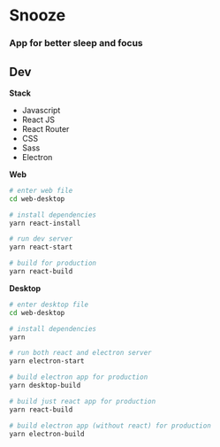 # Snooze

### App for better sleep and focus

## Dev

**Stack**

-   Javascript
-   React JS
-   React Router
-   CSS
-   Sass
-   Electron

**Web**

```zsh
# enter web file
cd web-desktop

# install dependencies
yarn react-install

# run dev server
yarn react-start

# build for production
yarn react-build
```

**Desktop**

```zsh
# enter desktop file
cd web-desktop

# install dependencies
yarn

# run both react and electron server
yarn electron-start

# build electron app for production
yarn desktop-build

# build just react app for production
yarn react-build

# build electron app (without react) for production
yarn electron-build
```
